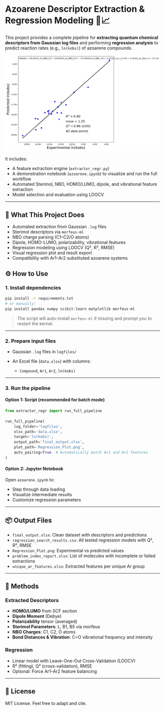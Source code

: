 # Azoarene Descriptor Extraction & Regression Modeling 🧪📈

This project provides a complete pipeline for **extracting quantum chemical descriptors from Gaussian log files** and performing **regression analysis** to predict reaction rates (e.g., `ln(kobs)`) of azoarene compounds.

![Regression_Plot](example.png)

It includes:
- A feature extraction engine (`extractor_regr.py`)
- A demonstration notebook (`azoarene.ipynb`) to visualize and run the full workflow
- Automated Sterimol, NBO, HOMO/LUMO, dipole, and vibrational feature extraction
- Model selection and evaluation using LOOCV

---

## 🧠 What This Project Does

- Automated extraction from Gaussian `.log` files  
- Sterimol descriptors via `morfeus-ml`  
- NBO charge parsing (C1–C2/O atoms)  
- Dipole, HOMO-LUMO, polarizability, vibrational features  
- Regression modeling using LOOCV (Q², R², RMSE)  
- Visual regression plot and result export  
- Compatibility with Ar1–Ar2 substituted azoarene systems  

## ⚙️ How to Use

### 1. Install dependencies

```bash
pip install -r requirements.txt
# or manually:
pip install pandas numpy scikit-learn matplotlib morfeus-ml
````

> The script will auto-install `morfeus-ml` if missing and prompt you to restart the kernel.

---

### 2. Prepare input files

* Gaussian `.log` files in `logfiles/`
* An Excel file (`data.xlsx`) with columns:

  * `Compound`, `Ar1`, `Ar2`, `ln(kobs)`

---

### 3. Run the pipeline

#### Option 1: Script (recommended for batch mode)

```python
from extractor_regr import run_full_pipeline

run_full_pipeline(
    log_folder='logfiles',
    xlsx_path='data.xlsx',
    target='ln(kobs)',
    output_path='final_output.xlsx',
    plot_path='Regression_Plot.png',
    auto_pairing=True  # Automatically match Ar1 and Ar2 features
)
```

#### Option 2: Jupyter Notebook

Open `azoarene.ipynb` to:

* Step through data loading
* Visualize intermediate results
* Customize regression parameters

---

## 📦 Output Files

* `final_output.xlsx`: Clean dataset with descriptors and predictions
* `regression_search_results.csv`: All tested regression models with Q², R², RMSE
* `Regression_Plot.png`: Experimental vs predicted values
* `problem_index_report.xlsx`: List of molecules with incomplete or failed extractions
* `unique_ar_features.xlsx`: Extracted features per unique Ar group

---

## 🧠 Methods

### Extracted Descriptors

* **HOMO/LUMO** from SCF section
* **Dipole Moment** (Debye)
* **Polarizability** tensor (averaged)
* **Sterimol Parameters**: L, B1, B5 via morfeus
* **NBO Charges**: C1, C2, O atoms
* **Bond Distances & Vibration**: C=O vibrational frequency and intensity

### Regression

* Linear model with Leave-One-Out Cross-Validation (LOOCV)
* R² (fitting), Q² (cross-validation), RMSE
* Optional: Force Ar1–Ar2 feature balancing

---

## 📜 License

MIT License. Feel free to adapt and cite.
